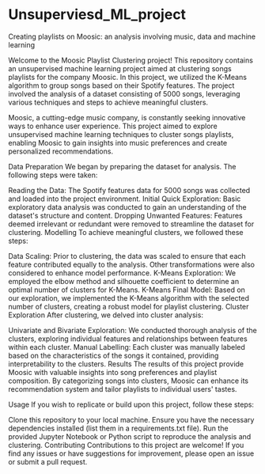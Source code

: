 # Unsuperviesd_ML_project
Creating playlists on Moosic:  an analysis involving music, data and machine learning

Welcome to the Moosic Playlist Clustering project! This repository contains an unsupervised machine learning project aimed at clustering songs playlists for the company Moosic. In this project, we utilized the K-Means algorithm to group songs based on their Spotify features. The project involved the analysis of a dataset consisting of 5000 songs, leveraging various techniques and steps to achieve meaningful clusters.

Moosic, a cutting-edge music company, is constantly seeking innovative ways to enhance user experience. This project aimed to explore unsupervised machine learning techniques to cluster songs playlists, enabling Moosic to gain insights into music preferences and create personalized recommendations.

Data Preparation
We began by preparing the dataset for analysis. The following steps were taken:

Reading the Data: The Spotify features data for 5000 songs was collected and loaded into the project environment.
Initial Quick Exploration: Basic exploratory data analysis was conducted to gain an understanding of the dataset's structure and content.
Dropping Unwanted Features: Features deemed irrelevant or redundant were removed to streamline the dataset for clustering.
Modelling
To achieve meaningful clusters, we followed these steps:

Data Scaling: Prior to clustering, the data was scaled to ensure that each feature contributed equally to the analysis. Other transformations were also considered to enhance model performance.
K-Means Exploration: We employed the elbow method and silhouette coefficient to determine an optimal number of clusters for K-Means.
K-Means Final Model: Based on our exploration, we implemented the K-Means algorithm with the selected number of clusters, creating a robust model for playlist clustering.
Cluster Exploration
After clustering, we delved into cluster analysis:

Univariate and Bivariate Exploration: We conducted thorough analysis of the clusters, exploring individual features and relationships between features within each cluster.
Manual Labelling: Each cluster was manually labeled based on the characteristics of the songs it contained, providing interpretability to the clusters.
Results
The results of this project provide Moosic with valuable insights into song preferences and playlist composition. By categorizing songs into clusters, Moosic can enhance its recommendation system and tailor playlists to individual users' tastes.

Usage
If you wish to replicate or build upon this project, follow these steps:

Clone this repository to your local machine.
Ensure you have the necessary dependencies installed (list them in a requirements.txt file).
Run the provided Jupyter Notebook or Python script to reproduce the analysis and clustering.
Contributing
Contributions to this project are welcome! If you find any issues or have suggestions for improvement, please open an issue or submit a pull request.
